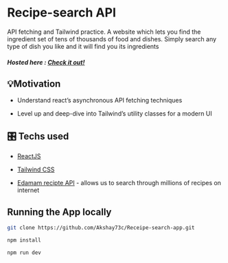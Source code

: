 # Recipe-search API

API fetching and Tailwind practice. A website which lets you find the ingredient set of tens of thousands of food and dishes. Simply search any type of dish you like and it will find you its ingredients

##### Hosted here : [Check it out!](https://receipe-search-smoky.vercel.app/)

## 💡Motivation

- Understand react’s asynchronous API fetching techniques

- Level up and deep-dive into Tailwind’s utility classes for a modern UI

## 🎛️ Techs used

- [ReactJS]()

- [Tailwind CSS]()

- [Edamam recipte API](https://developer.edamam.com/edamam-docs-recipe-api) - allows us to search through millions of recipes on internet

## Running the App locally

```bash
git clone https://github.com/Akshay73c/Receipe-search-app.git
```

```bash
npm install
```

```bash
npm run dev
```
